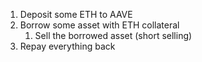 1. Deposit some ETH to AAVE
2. Borrow some asset with ETH collateral
   1. Sell the borrowed asset (short selling)
3. Repay everything back